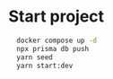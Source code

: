 # Start project

```sh
  docker compose up -d
  npx prisma db push
  yarn seed
  yarn start:dev
```
